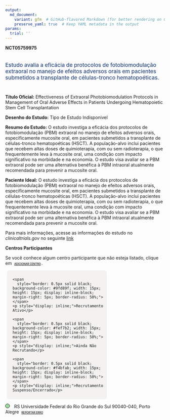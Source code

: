 ```yaml
---
output: 
  md_document:
    variant: gfm  # GitHub-flavored Markdown (for better rendering on GitHub)
    preserve_yaml: true  # Keep YAML metadata in the output
params:
  trial: ''
---
```


**NCT05759975**

<div style="padding: 5px 5px 5px 0px; font-size: 1.20em; font-weight: 500; color: #2E4A7F; text-align: left; margin-bottom: 20px">

Estudo avalia a eficácia de protocolos de fotobiomodulação extraoral no
manejo de efeitos adversos orais em pacientes submetidos a transplante
de células-tronco hematopoéticas.

</div>

**Título Oficial:** Effectiveness of Extraoral Photobiomodulation
Protocols in Management of Oral Adverse Effects in Patients Undergoing
Hematopoietic Stem Cell Transplantation

**Desenho do Estudo:** Tipo de Estudo Indisponivel

**Resumo do Estudo:** O estudo investiga a eficácia dos protocolos de
fotobiomodulação (PBM) extraoral no manejo de efeitos adversos orais,
especificamente mucosite oral, em pacientes submetidos a transplante de
células-tronco hematopoéticas (HSCT). A população-alvo inclui pacientes
que recebem altas doses de quimioterapia, com ou sem radioterapia, o que
frequentemente leva à mucosite oral, uma condição com impacto
significativo na morbidade e na economia. O estudo visa avaliar se a PBM
extraoral pode ser uma alternativa benéfica à PBM intraoral atualmente
recomendada para prevenir a mucosite oral.

**Paciente Ideal:** O estudo investiga a eficácia dos protocolos de
fotobiomodulação (PBM) extraoral no manejo de efeitos adversos orais,
especificamente mucosite oral, em pacientes submetidos a transplante de
células-tronco hematopoéticas (HSCT). A população-alvo inclui pacientes
que recebem altas doses de quimioterapia, com ou sem radioterapia, o que
frequentemente leva à mucosite oral, uma condição com impacto
significativo na morbidade e na economia. O estudo visa avaliar se a PBM
extraoral pode ser uma alternativa benéfica à PBM intraoral atualmente
recomendada para prevenir a mucosite oral.

Para mais informações, acesse as informações do estudo no
*clinicaltrials.gov* no seguinte
[link](https://clinicaltrials.gov/ct2/show/NCT05759975)

**Centros Participantes**

Se você conhece algum centro participante que não esteja listado, clique
em
<span style="color: #2E4A7F; margin-left: 2px; padding: 2px; background-color: #f3f2f1; border-radius: 8px; font-weight: 500; font-size: 0.6em">[ADICIONAR
CENTRO](https://flazar.shinyapps.io/formsapp?study_nct_id=NCT05759975&location_id=N%2FA&location_full_name=N%2FA&form_type=Adicionar%20Centro%7D)</span>.

<div style="margin-bottom: 8px; margin-left: 5px; padding: 8px; max-width: 300px; background-color: #f3f2f1; border-radius: 8px;">

<div style="margin-left: 10px;">

    <span 
      style="border: 0.5px solid black; background-color: #9fd89f; width: 15px; height: 15px; display: inline-block; margin-right: 5px; border-radius: 50%;"></span>
    <p style="display: inline;">Recrutamento Ativo</p>

</div>

<div style="margin-left: 10px;">

    <span 
      style="border: 0.5px solid black; background-color: #fef7b2; width: 15px; height: 15px; display: inline-block; margin-right: 5px; border-radius: 50%;"></span>
    <p style="display: inline;">Ainda Não Recrutando</p>

</div>

<div style="margin-left: 10px;">

    <span 
      style="border: 0.5px solid black; background-color: #f4bfab; width: 15px; height: 15px; display: inline-block; margin-right: 5px; border-radius: 50%;"></span>
    <p style="display: inline;">Recrutamento Suspenso/Encerrado</p>

</div>

</div>

<span style="border: 0.5px solid black; display: inline-block; width: 12px; height: 12px; border-radius: 50%; margin-right: 10px; padding-bottom: 0px; background-color: #9fd89f;"></span>
RS Universidade Federal do Rio Grande do Sul 90040-040, Porto Alegre
<span style="color: #2E4A7F; margin-left: 2px; padding: 2px; background-color: #f3f2f1; border-radius: 8px; font-weight: 500; font-size: 0.6em">[REPORTAR
ERRO](https://flazar.shinyapps.io/formsapp?study_nct_id=NCT05759975&location_id=FEDERALUNIVERSITYOFRIOGRANDEDOSULPORTOALEGRERIOGRANDEDOSUL90035004BRAZIL&location_full_name=Universidade%20Federal%20do%20Rio%20Grande%20do%20Sul%2C%2090040-040%2C%20Porto%20Alegre&form_type=Reportar%20Erro)</span>
